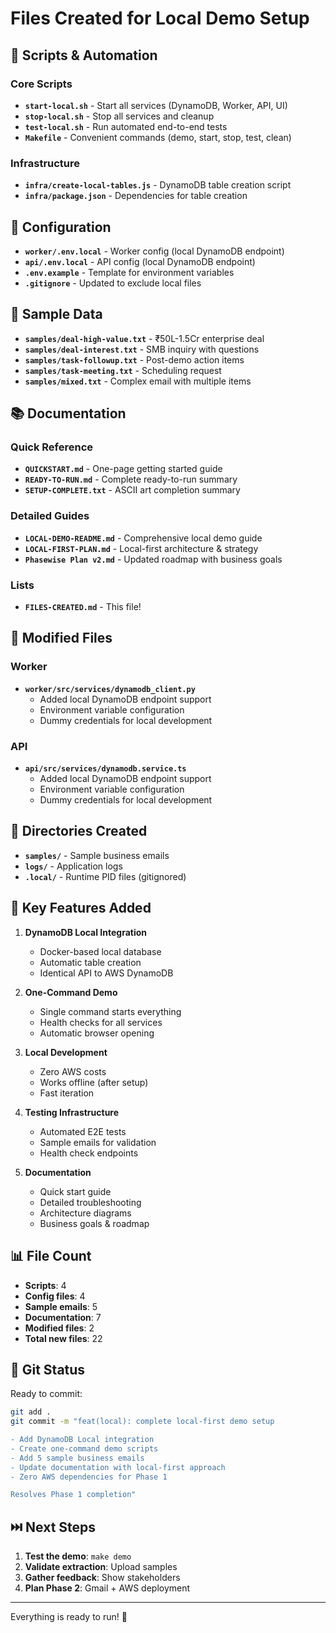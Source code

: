 # Files Created for Local Demo Setup

## 📜 Scripts & Automation

### Core Scripts
- **`start-local.sh`** - Start all services (DynamoDB, Worker, API, UI)
- **`stop-local.sh`** - Stop all services and cleanup
- **`test-local.sh`** - Run automated end-to-end tests
- **`Makefile`** - Convenient commands (demo, start, stop, test, clean)

### Infrastructure
- **`infra/create-local-tables.js`** - DynamoDB table creation script
- **`infra/package.json`** - Dependencies for table creation

## 🔧 Configuration

- **`worker/.env.local`** - Worker config (local DynamoDB endpoint)
- **`api/.env.local`** - API config (local DynamoDB endpoint)
- **`.env.example`** - Template for environment variables
- **`.gitignore`** - Updated to exclude local files

## 📧 Sample Data

- **`samples/deal-high-value.txt`** - ₹50L-1.5Cr enterprise deal
- **`samples/deal-interest.txt`** - SMB inquiry with questions
- **`samples/task-followup.txt`** - Post-demo action items
- **`samples/task-meeting.txt`** - Scheduling request
- **`samples/mixed.txt`** - Complex email with multiple items

## 📚 Documentation

### Quick Reference
- **`QUICKSTART.md`** - One-page getting started guide
- **`READY-TO-RUN.md`** - Complete ready-to-run summary
- **`SETUP-COMPLETE.txt`** - ASCII art completion summary

### Detailed Guides
- **`LOCAL-DEMO-README.md`** - Comprehensive local demo guide
- **`LOCAL-FIRST-PLAN.md`** - Local-first architecture & strategy
- **`Phasewise Plan v2.md`** - Updated roadmap with business goals

### Lists
- **`FILES-CREATED.md`** - This file!

## 🔄 Modified Files

### Worker
- **`worker/src/services/dynamodb_client.py`**
  - Added local DynamoDB endpoint support
  - Environment variable configuration
  - Dummy credentials for local development

### API
- **`api/src/services/dynamodb.service.ts`**
  - Added local DynamoDB endpoint support
  - Environment variable configuration
  - Dummy credentials for local development

## 📁 Directories Created

- **`samples/`** - Sample business emails
- **`logs/`** - Application logs
- **`.local/`** - Runtime PID files (gitignored)

## 🎯 Key Features Added

1. **DynamoDB Local Integration**
   - Docker-based local database
   - Automatic table creation
   - Identical API to AWS DynamoDB

2. **One-Command Demo**
   - Single command starts everything
   - Health checks for all services
   - Automatic browser opening

3. **Local Development**
   - Zero AWS costs
   - Works offline (after setup)
   - Fast iteration

4. **Testing Infrastructure**
   - Automated E2E tests
   - Sample emails for validation
   - Health check endpoints

5. **Documentation**
   - Quick start guide
   - Detailed troubleshooting
   - Architecture diagrams
   - Business goals & roadmap

## 📊 File Count

- **Scripts**: 4
- **Config files**: 4
- **Sample emails**: 5
- **Documentation**: 7
- **Modified files**: 2
- **Total new files**: 22

## 🔄 Git Status

Ready to commit:
```bash
git add .
git commit -m "feat(local): complete local-first demo setup

- Add DynamoDB Local integration
- Create one-command demo scripts
- Add 5 sample business emails
- Update documentation with local-first approach
- Zero AWS dependencies for Phase 1

Resolves Phase 1 completion"
```

## ⏭️ Next Steps

1. **Test the demo**: `make demo`
2. **Validate extraction**: Upload samples
3. **Gather feedback**: Show stakeholders
4. **Plan Phase 2**: Gmail + AWS deployment

---

Everything is ready to run! 🚀
